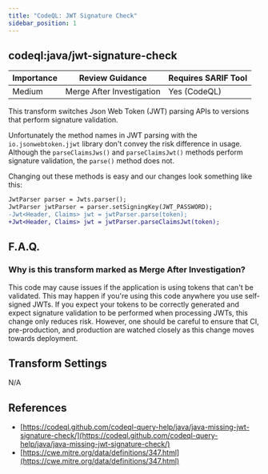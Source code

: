 ```yaml
---
title: "CodeQL: JWT Signature Check"
sidebar_position: 1
---
```


## codeql:java/jwt-signature-check 

| Importance | Review Guidance           | Requires SARIF Tool |
|------------|---------------------------|---------------------|
 | Medium     | Merge After Investigation | Yes (CodeQL)        |

This transform switches Json Web Token (JWT) parsing APIs to versions that perform signature validation.

Unfortunately the method names in JWT parsing with the `io.jsonwebtoken.jjwt` library don't convey the risk difference in usage. Although the `parseClaimsJws()` and `parseClaimsJwt()` methods perform signature validation, the `parse()` method does not.

Changing out these methods is easy and our changes look something like this:

```diff
JwtParser parser = Jwts.parser();
JwtParser jwtParser = parser.setSigningKey(JWT_PASSWORD);
-Jwt<Header, Claims> jwt = jwtParser.parse(token);
+Jwt<Header, Claims> jwt = jwtParser.parseClaimsJwt(token);
```

## F.A.Q.

### Why is this transform marked as Merge After Investigation?

This code may cause issues if the application is using tokens that can't be validated. This may happen if you're using this code anywhere you use self-signed JWTs. If you expect your tokens to be correctly generated and expect signature validation to be performed when processing JWTs, this change only reduces risk. However, one should be careful to ensure that CI, pre-production, and production are watched closely as this change moves towards deployment.   

## Transform Settings

N/A

## References
* [https://codeql.github.com/codeql-query-help/java/java-missing-jwt-signature-check/](https://codeql.github.com/codeql-query-help/java/java-missing-jwt-signature-check/)
* [https://cwe.mitre.org/data/definitions/347.html](https://cwe.mitre.org/data/definitions/347.html)
